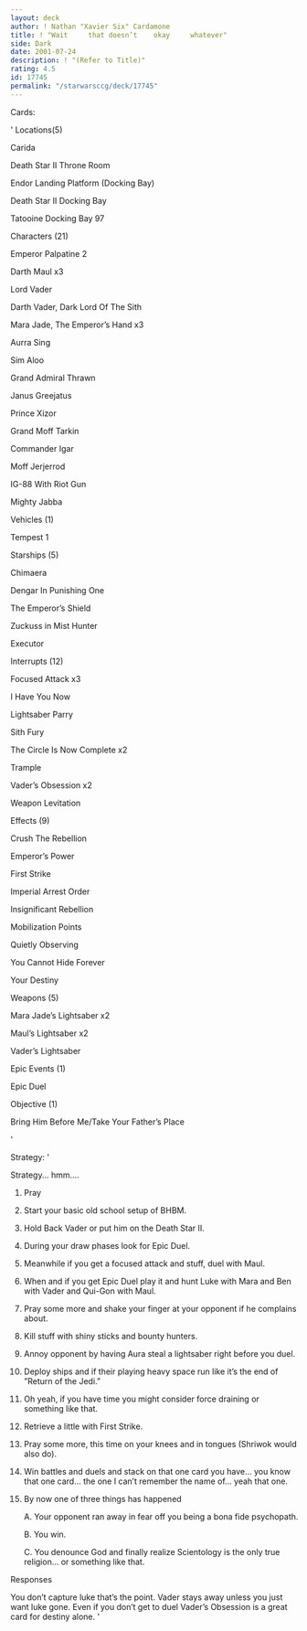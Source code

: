 ```yaml
---
layout: deck
author: ! Nathan "Xavier Six" Cardamone
title: ! "Wait     that doesn’t    okay     whatever"
side: Dark
date: 2001-07-24
description: ! "(Refer to Title)"
rating: 4.5
id: 17745
permalink: "/starwarsccg/deck/17745"
---
```

Cards: 

' 
Locations(5)


Carida 

Death Star II Throne Room 

Endor Landing Platform (Docking Bay) 

Death Star II Docking Bay 

Tatooine Docking Bay 97


Characters (21)


Emperor Palpatine 2

Darth Maul  x3

Lord Vader  

Darth Vader, Dark Lord Of The Sith  

Mara Jade, The Emperor’s Hand  x3

Aurra Sing 

Sim Aloo 

Grand Admiral Thrawn 

Janus Greejatus 

Prince Xizor 

Grand Moff Tarkin 

Commander Igar 

Moff Jerjerrod 

IG-88 With Riot Gun

Mighty Jabba


Vehicles (1)


Tempest 1 


Starships (5)


Chimaera 

Dengar In Punishing One 

The Emperor’s Shield 

Zuckuss in Mist Hunter 

Executor 


Interrupts (12)


Focused Attack  x3

I Have You Now 

Lightsaber Parry 

Sith Fury 

The Circle Is Now Complete  x2

Trample  

Vader’s Obsession  x2

Weapon Levitation  


Effects (9)


Crush The Rebellion 

Emperor’s Power 

First Strike 

Imperial Arrest Order 

Insignificant Rebellion 

Mobilization Points 

Quietly Observing 

You Cannot Hide Forever 

Your Destiny 


Weapons (5) 

Mara Jade’s Lightsaber x2 

Maul’s Lightsaber x2

Vader’s Lightsaber 


Epic Events (1)

Epic Duel 


Objective (1)

Bring Him Before Me/Take Your Father’s Place 

'

Strategy: '

Strategy... hmm....


1. Pray

2. Start your basic old school setup of BHBM.

3. Hold Back Vader or put him on the Death Star II.

4. During your draw phases look for Epic Duel.

5. Meanwhile if you get a focused attack and stuff, duel with Maul.

6. When and if you get Epic Duel play it and hunt Luke with Mara and Ben with Vader and Qui-Gon with Maul. 

7. Pray some more and shake your finger at your opponent if he complains about. 

8. Kill stuff with shiny sticks and bounty hunters.

9. Annoy opponent by having Aura steal a lightsaber right before you duel.

10. Deploy ships and if their playing heavy space run like it’s the end of ”Return of the Jedi.”

11. Oh yeah, if you have time you might consider force draining or something like that.

12. Retrieve a little with First Strike.

13. Pray some more, this time on your knees and in tongues (Shriwok would also do).

14. Win battles and duels and stack on that one card you have... you know that one card... the one I can’t remember the name of... yeah that one.

15. By now one of three things has happened

     A. Your opponent ran away in fear off you being a bona fide psychopath.

     B. You win.

     C. You denounce God and finally realize Scientology is the only true religion... or something like that. 


Responses


You don’t capture luke that’s the point. Vader stays away unless you just want luke gone. Even if you don’t get to duel Vader’s Obsession is a great card for destiny alone. '
